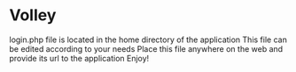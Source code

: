 # Volley
 
login.php file is located in the home directory of the application
This file can be edited according to your needs
Place this file anywhere on the web and provide its url to the application
Enjoy!
